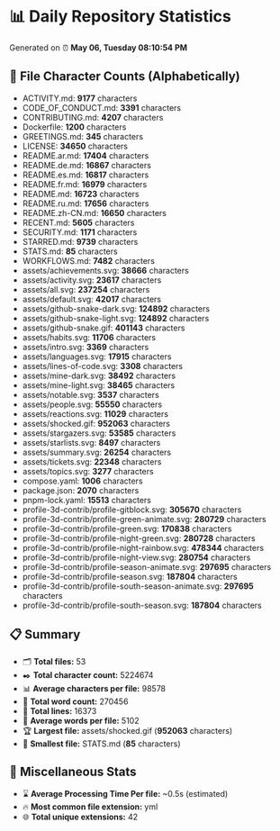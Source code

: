 # 📊 Daily Repository Statistics
Generated on ⏰ **May 06, Tuesday 08:10:54 PM**

## 📂 File Character Counts (Alphabetically)
- ACTIVITY.md: **9177** characters
- CODE_OF_CONDUCT.md: **3391** characters
- CONTRIBUTING.md: **4207** characters
- Dockerfile: **1200** characters
- GREETINGS.md: **345** characters
- LICENSE: **34650** characters
- README.ar.md: **17404** characters
- README.de.md: **16867** characters
- README.es.md: **16817** characters
- README.fr.md: **16979** characters
- README.md: **16723** characters
- README.ru.md: **17656** characters
- README.zh-CN.md: **16650** characters
- RECENT.md: **5605** characters
- SECURITY.md: **1171** characters
- STARRED.md: **9739** characters
- STATS.md: **85** characters
- WORKFLOWS.md: **7482** characters
- assets/achievements.svg: **38666** characters
- assets/activity.svg: **23617** characters
- assets/all.svg: **237254** characters
- assets/default.svg: **42017** characters
- assets/github-snake-dark.svg: **124892** characters
- assets/github-snake-light.svg: **124892** characters
- assets/github-snake.gif: **401143** characters
- assets/habits.svg: **11706** characters
- assets/intro.svg: **3369** characters
- assets/languages.svg: **17915** characters
- assets/lines-of-code.svg: **3308** characters
- assets/mine-dark.svg: **38492** characters
- assets/mine-light.svg: **38465** characters
- assets/notable.svg: **3537** characters
- assets/people.svg: **55550** characters
- assets/reactions.svg: **11029** characters
- assets/shocked.gif: **952063** characters
- assets/stargazers.svg: **53585** characters
- assets/starlists.svg: **8497** characters
- assets/summary.svg: **26254** characters
- assets/tickets.svg: **22348** characters
- assets/topics.svg: **3277** characters
- compose.yaml: **1006** characters
- package.json: **2070** characters
- pnpm-lock.yaml: **15513** characters
- profile-3d-contrib/profile-gitblock.svg: **305670** characters
- profile-3d-contrib/profile-green-animate.svg: **280729** characters
- profile-3d-contrib/profile-green.svg: **170838** characters
- profile-3d-contrib/profile-night-green.svg: **280728** characters
- profile-3d-contrib/profile-night-rainbow.svg: **478344** characters
- profile-3d-contrib/profile-night-view.svg: **280754** characters
- profile-3d-contrib/profile-season-animate.svg: **297695** characters
- profile-3d-contrib/profile-season.svg: **187804** characters
- profile-3d-contrib/profile-south-season-animate.svg: **297695** characters
- profile-3d-contrib/profile-south-season.svg: **187804** characters

## 📋 Summary
- 🗂️ **Total files:** 53
- ✒️ **Total character count:** 5224674
- 📊 **Average characters per file:** 98578
- 📝 **Total word count:** 270456
- 🧾 **Total lines:** 16373
- 📐 **Average words per file:** 5102
- 🏆 **Largest file:** assets/shocked.gif (**952063** characters)
- 🥉 **Smallest file:** STATS.md (**85** characters)

## 🌟 Miscellaneous Stats
- ⌛ **Average Processing Time Per file:** ~0.5s (estimated)
- 🔥 **Most common file extension:** yml
- 🌐 **Total unique extensions:** 42
